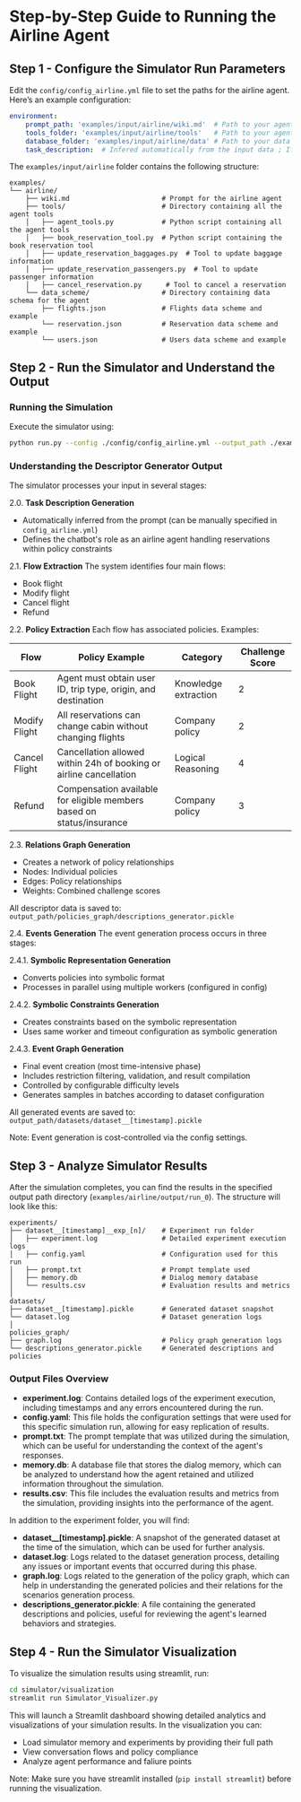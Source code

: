 # Step-by-Step Guide to Running the Airline Agent

## Step 1 - Configure the Simulator Run Parameters
Edit the `config/config_airline.yml` file to set the paths for the airline agent. Here’s an example configuration:

```yaml
environment:
    prompt_path: 'examples/input/airline/wiki.md'  # Path to your agent's wiki/documentation
    tools_folder: 'examples/input/airline/tools'   # Path to your agent's tools
    database_folder: 'examples/input/airline/data' # Path to your data schema
    task_description:  # Infered automatically from the input data ; If you don't want to infer you can simply provide it in the field 'content'
```
The `examples/input/airline` folder contains the following structure:

```
examples/
└── airline/
    ├── wiki.md                       # Prompt for the airline agent
    ├── tools/                        # Directory containing all the agent tools 
    │   ├── agent_tools.py            # Python script containing all the agent tools
    │   ├── book_reservation_tool.py  # Python script containing the book reservation tool
    │   ├── update_reservation_baggages.py  # Tool to update baggage information
    │   ├── update_reservation_passengers.py  # Tool to update passenger information
    │   ├── cancel_reservation.py      # Tool to cancel a reservation
    └── data_scheme/                  # Directory containing data schema for the agent
        ├── flights.json              # Flights data scheme and example 
        └── reservation.json          # Reservation data scheme and example
        └── users.json                # Users data scheme and example
```

## Step 2 - Run the Simulator and Understand the Output

### Running the Simulation
Execute the simulator using:
```bash
python run.py --config ./config/config_airline.yml --output_path ./examples/airline/output/run_1 
```

### Understanding the Descriptor Generator Output
The simulator processes your input in several stages:

2.0. **Task Description Generation**
   - Automatically inferred from the prompt (can be manually specified in `config_airline.yml`)
   - Defines the chatbot's role as an airline agent handling reservations within policy constraints

2.1. **Flow Extraction**
   The system identifies four main flows:
   - Book flight
   - Modify flight
   - Cancel flight
   - Refund

2.2. **Policy Extraction**
   Each flow has associated policies. Examples:

   | Flow | Policy Example | Category | Challenge Score |
   |------|---------------|-----------|-----------------|
   | Book Flight | Agent must obtain user ID, trip type, origin, and destination | Knowledge extraction | 2 |
   | Modify Flight | All reservations can change cabin without changing flights | Company policy | 2 |
   | Cancel Flight | Cancellation allowed within 24h of booking or airline cancellation | Logical Reasoning | 4 |
   | Refund | Compensation available for eligible members based on status/insurance | Company policy | 3 |

2.3. **Relations Graph Generation**
   - Creates a network of policy relationships
   - Nodes: Individual policies
   - Edges: Policy relationships
   - Weights: Combined challenge scores
   
   All descriptor data is saved to: `output_path/policies_graph/descriptions_generator.pickle`

2.4. **Events Generation**
The event generation process occurs in three stages:

2.4.1. **Symbolic Representation Generation**
   - Converts policies into symbolic format
   - Processes in parallel using multiple workers (configured in config)

2.4.2. **Symbolic Constraints Generation**
   - Creates constraints based on the symbolic representation
   - Uses same worker and timeout configuration as symbolic generation

2.4.3. **Event Graph Generation**
   - Final event creation (most time-intensive phase)
   - Includes restriction filtering, validation, and result compilation
   - Controlled by configurable difficulty levels
   - Generates samples in batches according to dataset configuration

All generated events are saved to: `output_path/datasets/dataset__[timestamp].pickle`

Note: Event generation is cost-controlled via the config settings.



## Step 3 - Analyze Simulator Results
After the simulation completes, you can find the results in the specified output path directory (`examples/airline/output/run_0`). The structure will look like this:

```
experiments/
├── dataset__[timestamp]__exp_[n]/    # Experiment run folder
│   ├── experiment.log                # Detailed experiment execution logs
│   ├── config.yaml                   # Configuration used for this run
│   ├── prompt.txt                    # Prompt template used
│   ├── memory.db                     # Dialog memory database
│   └── results.csv                   # Evaluation results and metrics
│
datasets/
├── dataset__[timestamp].pickle       # Generated dataset snapshot
└── dataset.log                       # Dataset generation logs
│
policies_graph/
├── graph.log                         # Policy graph generation logs
└── descriptions_generator.pickle     # Generated descriptions and policies
```

### Output Files Overview
- **experiment.log**: Contains detailed logs of the experiment execution, including timestamps and any errors encountered during the run.
- **config.yaml**: This file holds the configuration settings that were used for this specific simulation run, allowing for easy replication of results.
- **prompt.txt**: The prompt template that was utilized during the simulation, which can be useful for understanding the context of the agent's responses.
- **memory.db**: A database file that stores the dialog memory, which can be analyzed to understand how the agent retained and utilized information throughout the simulation.
- **results.csv**: This file includes the evaluation results and metrics from the simulation, providing insights into the performance of the agent.

In addition to the experiment folder, you will find:
- **dataset__[timestamp].pickle**: A snapshot of the generated dataset at the time of the simulation, which can be used for further analysis.
- **dataset.log**: Logs related to the dataset generation process, detailing any issues or important events that occurred during this phase.
- **graph.log**: Logs related to the generation of the policy graph, which can help in understanding the generated policies and their relations for the scenarios generation process.
- **descriptions_generator.pickle**: A file containing the generated descriptions and policies, useful for reviewing the agent's learned behaviors and strategies.


## Step 4 - Run the Simulator Visualization  
To visualize the simulation results using streamlit, run:
```bash
cd simulator/visualization 
streamlit run Simulator_Visualizer.py
```
This will launch a Streamlit dashboard showing detailed analytics and visualizations of your simulation results.
In the visualization you can:
- Load simulator memory and experiments by providing their full path
- View conversation flows and policy compliance
- Analyze agent performance and faliure points

Note: Make sure you have streamlit installed (`pip install streamlit`) before running the visualization.
